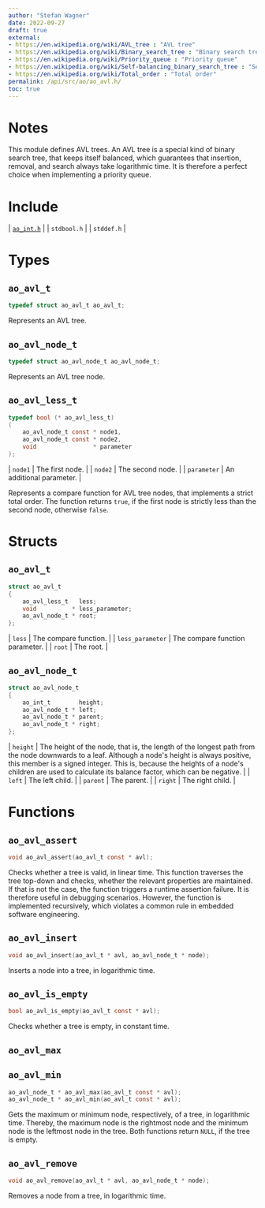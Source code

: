 ```yaml
---
author: "Stefan Wagner"
date: 2022-09-27
draft: true
external:
- https://en.wikipedia.org/wiki/AVL_tree : "AVL tree"
- https://en.wikipedia.org/wiki/Binary_search_tree : "Binary search tree"
- https://en.wikipedia.org/wiki/Priority_queue : "Priority queue"
- https://en.wikipedia.org/wiki/Self-balancing_binary_search_tree : "Self-balancing binary search tree"
- https://en.wikipedia.org/wiki/Total_order : "Total order"
permalink: /api/src/ao/ao_avl.h/
toc: true
---
```


# Notes

This module defines AVL trees. An AVL tree is a special kind of binary search tree, that keeps itself balanced, which guarantees that insertion, removal, and search always take logarithmic time. It is therefore a perfect choice when implementing a priority queue.

# Include

| [`ao_int.h`](ao_int.h.md) |
| `stdbool.h` |
| `stddef.h` |

# Types

## `ao_avl_t`

```c
typedef struct ao_avl_t ao_avl_t;
```

Represents an AVL tree.

## `ao_avl_node_t`

```c
typedef struct ao_avl_node_t ao_avl_node_t;
```

Represents an AVL tree node.

## `ao_avl_less_t`

```c
typedef bool (* ao_avl_less_t)
(
    ao_avl_node_t const * node1,
    ao_avl_node_t const * node2,
    void                * parameter
);
```

| `node1` | The first node. |
| `node2` | The second node. |
| `parameter` | An additional parameter. |

Represents a compare function for AVL tree nodes, that implements a strict total order. The function returns `true`, if the first node is strictly less than the second node, otherwise `false`.

# Structs

## `ao_avl_t`

```c
struct ao_avl_t
{
    ao_avl_less_t   less;
    void          * less_parameter;
    ao_avl_node_t * root;
};
```

| `less` | The compare function. |
| `less_parameter` | The compare function parameter. |
| `root` | The root. |

## `ao_avl_node_t`

```c
struct ao_avl_node_t
{
    ao_int_t        height;
    ao_avl_node_t * left;
    ao_avl_node_t * parent;
    ao_avl_node_t * right;
};
```

| `height` | The height of the node, that is, the length of the longest path from the node downwards to a leaf. Although a node's height is always positive, this member is a signed integer. This is, because the heights of a node's children are used to calculate its balance factor, which can be negative. |
| `left` | The left child. |
| `parent` | The parent. |
| `right` | The right child. |

# Functions

## `ao_avl_assert`

```c
void ao_avl_assert(ao_avl_t const * avl);
```

Checks whether a tree is valid, in linear time. This function traverses the tree top-down and checks, whether the relevant properties are maintained. If that is not the case, the function triggers a runtime assertion failure. It is therefore useful in debugging scenarios. However, the function is implemented recursively, which violates a common rule in embedded software engineering.

## `ao_avl_insert`

```c
void ao_avl_insert(ao_avl_t * avl, ao_avl_node_t * node);
```

Inserts a node into a tree, in logarithmic time.

## `ao_avl_is_empty`

```c
bool ao_avl_is_empty(ao_avl_t const * avl);
```

Checks whether a tree is empty, in constant time.

## `ao_avl_max`
## `ao_avl_min`

```c
ao_avl_node_t * ao_avl_max(ao_avl_t const * avl);
ao_avl_node_t * ao_avl_min(ao_avl_t const * avl);
```

Gets the maximum or minimum node, respectively, of a tree, in logarithmic time. Thereby, the maximum node is the rightmost node and the minimum node is the leftmost node in the tree. Both functions return `NULL`, if the tree is empty.

## `ao_avl_remove`

```c
void ao_avl_remove(ao_avl_t * avl, ao_avl_node_t * node);
```

Removes a node from a tree, in logarithmic time.
